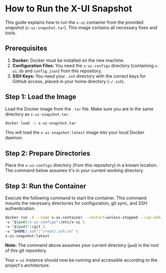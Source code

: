 # How to Run the X-UI Snapshot

This guide explains how to run the `x-ui` container from the provided snapshot (`x-ui-snapshot.tar`). This image contains all necessary fixes and tools.

## Prerequisites

1.  **Docker:** Docker must be installed on the new machine.
2.  **Configuration Files:** You need the `x-ui-configs` directory (containing `x-ui.db` and `config.json`) from this repository.
3.  **SSH Keys:** You need your `.ssh` directory with the correct keys for GitHub access, placed in your home directory (`~/.ssh`).

## Step 1: Load the Image

Load the Docker image from the `.tar` file. Make sure you are in the same directory as `x-ui-snapshot.tar`.

```bash
docker load -i x-ui-snapshot.tar
```
This will load the `x-ui-snapshot:latest` image into your local Docker daemon.

## Step 2: Prepare Directories

Place the `x-ui-configs` directory (from this repository) in a known location. The command below assumes it's in your current working directory.

## Step 3: Run the Container

Execute the following command to start the container. This command mounts the necessary directories for configuration, git sync, and SSH authentication.

```bash
docker run -d --name x-ui-container --restart=unless-stopped --cap-add=NET_ADMIN --cap-add=SYS_ADMIN \
-v "$(pwd)/x-ui-configs":/etc/x-ui \
-v "$(pwd)":/git \
-v "$HOME/.ssh":"/root/.ssh:ro" \
x-ui-snapshot:latest
```
**Note:** The command above assumes your current directory (`pwd`) is the root of this git repository.

Your `x-ui` instance should now be running and accessible according to the project's architecture.

